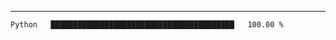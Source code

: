 ---

<!--START_SECTION:waka-->
```text
Python   █████████████████████████████████████████   100.00 % 
```
<!--END_SECTION:waka-->


[linkedin]: https://www.linkedin.com/in/mohamed-elh/

